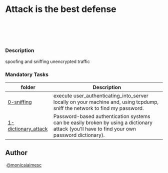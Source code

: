 # **Attack is the best defense**
​
## 
​
### Description
spoofing and sniffing unencrypted traffic
### Mandatory Tasks
| folder | Description |
| ------ | ------ |
| [0-sniffing](0-sniffing) | execute user_authenticating_into_server locally on your machine and, using tcpdump, sniff the network to find my password.  |
| [1-dictionary_attack](1-dictionary_attack) | Password-based authentication systems can be easily broken by using a dictionary attack (you’ll have to find your own password dictionary). |

## Author
​
[@monicajaimesc](@monicajaimesc)
